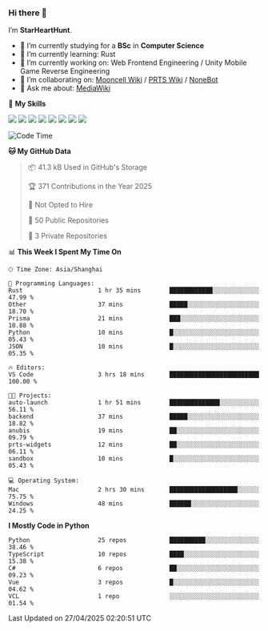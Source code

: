 ### Hi there 👋

I’m **StarHeartHunt**.

- 🏫 I’m currently studying for a **BSc** in **Computer Science**
- 🌱 I’m currently learning: Rust
- 🔭 I’m currently working on: Web Frontend Engineering / Unity Mobile Game Reverse Engineering
- 👯 I’m collaborating on: [Mooncell Wiki](https://fgo.wiki/) / [PRTS Wiki](http://prts.wiki/) / [NoneBot](https://github.com/nonebot)
- 💬 Ask me about: [MediaWiki](https://www.mediawiki.org)

🌟 **My Skills**

![](https://img.shields.io/badge/-Python-3e74a2?style=flat-square&logo=Python&logoColor=fff)
![](https://img.shields.io/badge/-Node.js-339933?style=flat-square&logo=node.js&logoColor=fff)
![](https://img.shields.io/badge/-Vue-4fc08d?style=flat-square&logo=vue.js&logoColor=fff)
![](https://img.shields.io/badge/-React-2d98ce?style=flat-square&logo=React&logoColor=fff)
![](https://img.shields.io/badge/-TypeScript-3178C6?style=flat-square&logo=TypeScript&logoColor=fff)
![](https://img.shields.io/badge/-Docker-2496ED?style=flat-square&logo=Docker&logoColor=fff)
![](https://img.shields.io/badge/-Linux-000000?style=flat-square&logo=Linux&logoColor=fff)
![](https://img.shields.io/badge/-Dotnet-512bd4?style=flat-square&logo=.net&logoColor=fff)

<!--START_SECTION:waka-->
![Code Time](http://img.shields.io/badge/Code%20Time-1%2C564%20hrs%2052%20mins-blue)

**🐱 My GitHub Data** 

> 📦 41.3 kB Used in GitHub's Storage 
 > 
> 🏆 371 Contributions in the Year 2025
 > 
> 🚫 Not Opted to Hire
 > 
> 📜 50 Public Repositories 
 > 
> 🔑 3 Private Repositories 
 > 
📊 **This Week I Spent My Time On** 

```text
🕑︎ Time Zone: Asia/Shanghai

💬 Programming Languages: 
Rust                     1 hr 35 mins        ████████████░░░░░░░░░░░░░   47.99 % 
Other                    37 mins             █████░░░░░░░░░░░░░░░░░░░░   18.70 % 
Prisma                   21 mins             ███░░░░░░░░░░░░░░░░░░░░░░   10.88 % 
Python                   10 mins             █░░░░░░░░░░░░░░░░░░░░░░░░   05.43 % 
JSON                     10 mins             █░░░░░░░░░░░░░░░░░░░░░░░░   05.35 % 

🔥 Editors: 
VS Code                  3 hrs 18 mins       █████████████████████████   100.00 % 

🐱‍💻 Projects: 
auto-launch              1 hr 51 mins        ██████████████░░░░░░░░░░░   56.11 % 
backend                  37 mins             █████░░░░░░░░░░░░░░░░░░░░   18.82 % 
anubis                   19 mins             ██░░░░░░░░░░░░░░░░░░░░░░░   09.79 % 
prts-widgets             12 mins             ██░░░░░░░░░░░░░░░░░░░░░░░   06.11 % 
sandbox                  10 mins             █░░░░░░░░░░░░░░░░░░░░░░░░   05.43 % 

💻 Operating System: 
Mac                      2 hrs 30 mins       ███████████████████░░░░░░   75.75 % 
Windows                  48 mins             ██████░░░░░░░░░░░░░░░░░░░   24.25 % 
```

**I Mostly Code in Python** 

```text
Python                   25 repos            ██████████░░░░░░░░░░░░░░░   38.46 % 
TypeScript               10 repos            ████░░░░░░░░░░░░░░░░░░░░░   15.38 % 
C#                       6 repos             ██░░░░░░░░░░░░░░░░░░░░░░░   09.23 % 
Vue                      3 repos             █░░░░░░░░░░░░░░░░░░░░░░░░   04.62 % 
VCL                      1 repo              ░░░░░░░░░░░░░░░░░░░░░░░░░   01.54 % 
```




 Last Updated on 27/04/2025 02:20:51 UTC
<!--END_SECTION:waka-->
